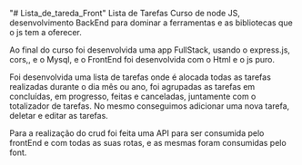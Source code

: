 "# Lista_de_tareda_Front" 
Lista de Tarefas
Curso de node JS, desenvolvimento BackEnd para dominar a ferramentas e as bibliotecas que o js tem a oferecer.

Ao final do curso foi desenvolvida uma app FullStack, usando o express.js, cors,, e o Mysql, e o FrontEnd foi desenvolvida com o Html e o js puro.

Foi desenvolvida uma lista de tarefas onde é alocada todas as tarefas realizadas durante o dia mês ou ano, foi agrupadas as tarefas em concluídas, em progresso, feitas e canceladas, juntamente com o totalizador de tarefas.
No mesmo conseguimos adicionar uma nova tarefa, deletar e editar as tarefas.

Para a realização do crud foi feita uma API para ser consumida pelo frontEnd e com todas as suas rotas, e as mesmas foram consumidas pelo font. 
